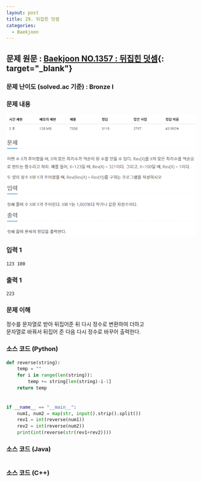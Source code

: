 ```yaml
---
layout: post
title: 29. 뒤집힌 덧셈
categories:
  - Baekjoon
---
```


## 문제 원문 : [Baekjoon NO.1357 : 뒤집힌 덧셈](https://www.acmicpc.net/problem/1357){: target="\_blank"}

### 문제 난이도 (solved.ac 기준) : Bronze I

### 문제 내용

![1357_reverse_add](/assets/images/Baekjoon/1357_reverse_add.PNG)

### 입력 1

```
123 100
```

### 출력 1

```
223
```

### 문제 이해

정수를 문자열로 받아 뒤집어준 뒤 다시 정수로 변환하여 더하고  
문자열로 바꿔서 뒤집어 준 다음 다시 정수로 바꾸어 출력한다.

### 소스 코드 (Python)

```python
def reverse(string):
    temp = ""
    for i in range(len(string)):
        temp += string[len(string)-i-1]
    return temp


if __name__ == "__main__":
    num1, num2 = map(str, input().strip().split())
    rev1 = int(reverse(num1))
    rev2 = int(reverse(num2))
    print(int(reverse(str(rev1+rev2))))

```

### 소스 코드 (Java)

```java

```

### 소스 코드 (C++)

```cpp

```
